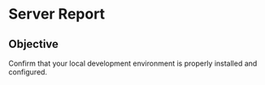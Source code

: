 # Server Report

## Objective
Confirm that your local development environment is properly installed and configured. 

